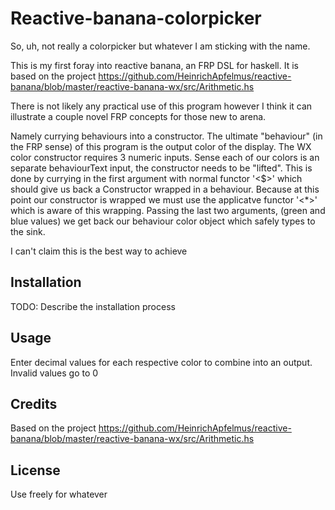 # Reactive-banana-colorpicker
So, uh, not really a colorpicker but whatever I am sticking with the name.

This is my first foray into reactive banana, an FRP DSL for haskell. It is based on the project https://github.com/HeinrichApfelmus/reactive-banana/blob/master/reactive-banana-wx/src/Arithmetic.hs

There is not likely any practical use of this program however I think it can illustrate a couple novel FRP concepts for those new to arena.

Namely currying behaviours into a constructor. The ultimate "behaviour" (in the FRP sense) of this program is the output color of the display. The WX color constructor requires 3 numeric inputs. Sense each of our colors is an separate behaviourText input, the constructor needs to be "lifted". This is done by currying in the first argument with normal functor '<$>' which should give us back a Constructor wrapped in a behaviour. Because at this point our constructor is wrapped we must use the applicatve functor '<*>' which is aware of this wrapping. Passing the last two arguments, (green and blue values) we get back our behaviour color object which safely types to the sink. 

I can't claim this is the best way to achieve 

## Installation
TODO: Describe the installation process

## Usage
Enter decimal values for each respective color to combine into an output. Invalid values go to 0

## Credits
Based on the project https://github.com/HeinrichApfelmus/reactive-banana/blob/master/reactive-banana-wx/src/Arithmetic.hs

## License
Use freely for whatever
